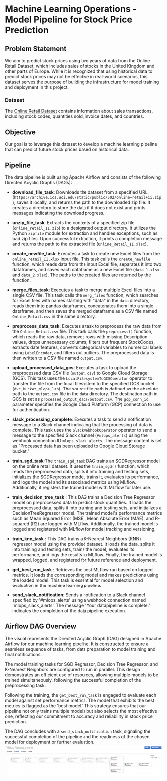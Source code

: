 # Machine Learning Operations - Model Pipeline for Stock Price Prediction

## Problem Statement
We aim to predict stock prices using two years of data from the Online Retail Dataset, which includes sales of stocks in the United Kingdom and other parts of Europe. While it is recognized that using historical data to predict stock prices may not be effective in real-world scenarios, this dataset serves the purpose of building the infrastructure for model training and deployment in this project.

### Dataset
The [Online Retail Dataset](https://www.kaggle.com/datasets/ulrikthygepedersen/online-retail-dataset) contains information about sales transactions, including stock codes, quantities sold, invoice dates, and countries.

## Objective
Our goal is to leverage this dataset to develop a machine learning pipeline that can predict future stock prices based on historical data.

## Pipeline

The data pipeline is built using Apache Airflow and consists of the following Directed Acyclic Graphs (DAGs):

- **download_file_task**: Downloads the dataset from a specified URL (`https://archive.ics.uci.edu/static/public/502/online+retail+ii.zip`), saves it locally, and returns the path to the downloaded zip file. It creates a directory to store the data if it does not exist and prints messages indicating the download progress.

- **unzip_file_task**: Extracts the contents of a specified zip file (`online_retail_II.zip`) to a designated output directory. It utilizes the Python `zipfile` module for extraction and handles exceptions, such as bad zip files. Upon successful extraction, it prints a completion message and returns the path to the extracted file (`Online_Retail_II.xlsx`).

- **create_newfile_task**: Executes a task to create new Excel files from the `online_retail_II.xlsx` input file. This task calls the `create_newfile` function, which reads data from the input Excel file, separates it into two dataframes, and saves each dataframe as a new Excel file (`data_1.xlsx` and `data_2.xlsx`). The paths to the created files are returned by the function.

- **merge_files_task**: Executes a task to merge multiple Excel files into a single CSV file. This task calls the `merg_files` function, which searches for Excel files with names starting with "data" in the `data` directory, reads them into pandas dataframes, concatenates them into a single dataframe, and then saves the merged dataframe as a CSV file named `Online_Retail.csv` in the same directory.

- **preprocess_data_task**: Executes a task to preprocess the raw data from the `Online_Retail.csv` file. This task calls the `preprocess()` function, which reads the raw data, removes rows with missing Description values, drops unnecessary columns, filters out frequent StockCodes, extracts date features, converts categorical variables to numerical labels using `LabelEncoder`, and filters out outliers. The preprocessed data is then written to a CSV file named `output.csv`. 

- **upload_processed_data_gcs**: Executes a task to upload the preprocessed data CSV file (`output.csv`) to Google Cloud Storage (GCS). This task uses the `LocalFilesystemToGCSOperator` operator to transfer the file from the local filesystem to the specified GCS bucket (`dvc_bucket_mlops_lab`). The source file path is defined as the absolute path to the `output.csv` file in the `data` directory. The destination path in GCS is set as `processed_output_data/output.csv`. The `gcp_conn_id` parameter specifies the Google Cloud Platform (GCP) connection to use for authentication.

- **slack_processing_complete**: Executes a task to send a notification message to a Slack channel indicating that the processing of data is complete. This task uses the `SlackWebhookOperator` operator to send a message to the specified Slack channel (`#mlops_alerts`) using the webhook connection ID `mlops_slack_alerts`. The message content is set as "Processed data has been uploaded to Google Cloud Storage bucket."

- **train_sgd_task**:The `train_sgd_task` DAG trains an SGDRegressor model on the online retail dataset. It uses the `train_sgd()` function, which reads the preprocessed data, splits it into training and testing sets, initializes the SGDRegressor model, trains it, evaluates its performance, and logs the model and its associated metrics using MLflow. Additionally, it registers the trained model with MLflow for later use.

- **train_decision_tree_task** : This DAG trains a Decision Tree Regressor model on preprocessed data to predict stock quantities. It loads the preprocessed data, splits it into training and testing sets, and initializes a DecisionTreeRegressor model. The trained model's performance metrics such as Mean Squared Error (MSE), Mean Absolute Error (MAE), and R-squared (R2) are logged with MLflow. Additionally, the trained model is logged and registered with MLflow for model tracking and versioning.

- **train_knn_task** : This DAG trains a K-Nearest Neighbors (KNN) regressor model using the provided dataset. It loads the data, splits it into training and testing sets, trains the model, evaluates its performance, and logs the results to MLflow. Finally, the trained model is wrapped, logged, and registered for future reference and deployment.

- **get_best_run_task** : Retrieves the best MLflow run based on logged metrics. It loads the corresponding model and makes predictions using the loaded model. This task is essential for model selection and evaluation in the machine learning pipeline.

- **send_slack_notification**: Sends a notification to a Slack channel specified by '#mlops_alerts' using a webhook connection named 'mlops_slack_alerts'. The message "Your datapipeline is complete." indicates the completion of the data pipeline execution.

## Airflow DAG Overview

The visual represents the Directed Acyclic Graph (DAG) designed in Apache Airflow for our machine learning pipeline. It is constructed to ensure a seamless sequence of tasks, from data preparation to model training and final notifications.

The model training tasks for SGD Regressor, Decision Tree Regressor, and K-Nearest Neighbors are configured to run in parallel. This design demonstrates an efficient use of resources, allowing multiple models to be trained simultaneously, following the successful completion of the preprocessing task.

Following the training, the `get_best_run_task` is engaged to evaluate each model against set performance metrics. The model that exhibits the best metrics is flagged as the 'best model.' This strategy ensures that our pipeline not only trains multiple models but also selects the most effective one, reflecting our commitment to accuracy and reliability in stock price prediction.

The DAG concludes with a `send_slack_notification` task, signaling the successful completion of the pipeline and the readiness of the chosen model for deployment or further evaluation.
![alt text](<images_report/Airflow_DAGs.png>)
